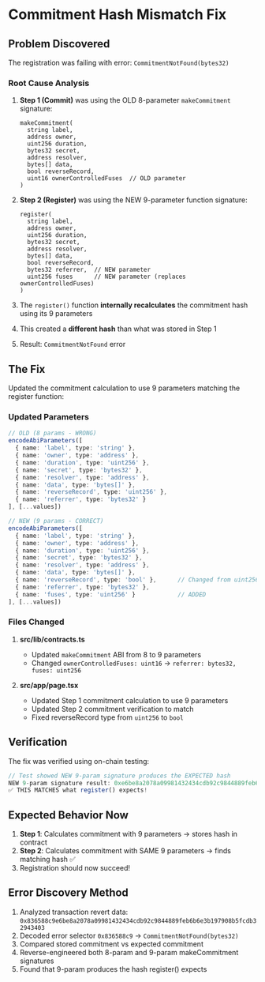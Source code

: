 # Commitment Hash Mismatch Fix

## Problem Discovered

The registration was failing with error: `CommitmentNotFound(bytes32)`

### Root Cause Analysis

1. **Step 1 (Commit)** was using the OLD 8-parameter `makeCommitment` signature:
   ```solidity
   makeCommitment(
     string label,
     address owner, 
     uint256 duration,
     bytes32 secret,
     address resolver,
     bytes[] data,
     bool reverseRecord,
     uint16 ownerControlledFuses  // OLD parameter
   )
   ```

2. **Step 2 (Register)** was using the NEW 9-parameter function signature:
   ```solidity
   register(
     string label,
     address owner,
     uint256 duration, 
     bytes32 secret,
     address resolver,
     bytes[] data,
     bool reverseRecord,
     bytes32 referrer,  // NEW parameter
     uint256 fuses      // NEW parameter (replaces ownerControlledFuses)
   )
   ```

3. The `register()` function **internally recalculates** the commitment hash using its 9 parameters
4. This created a **different hash** than what was stored in Step 1
5. Result: `CommitmentNotFound` error

## The Fix

Updated the commitment calculation to use 9 parameters matching the register function:

### Updated Parameters
```typescript
// OLD (8 params - WRONG)
encodeAbiParameters([
  { name: 'label', type: 'string' },
  { name: 'owner', type: 'address' },
  { name: 'duration', type: 'uint256' },
  { name: 'secret', type: 'bytes32' },
  { name: 'resolver', type: 'address' },
  { name: 'data', type: 'bytes[]' },
  { name: 'reverseRecord', type: 'uint256' },
  { name: 'referrer', type: 'bytes32' }
], [...values])

// NEW (9 params - CORRECT)
encodeAbiParameters([
  { name: 'label', type: 'string' },
  { name: 'owner', type: 'address' },
  { name: 'duration', type: 'uint256' },
  { name: 'secret', type: 'bytes32' },
  { name: 'resolver', type: 'address' },
  { name: 'data', type: 'bytes[]' },
  { name: 'reverseRecord', type: 'bool' },      // Changed from uint256
  { name: 'referrer', type: 'bytes32' },
  { name: 'fuses', type: 'uint256' }            // ADDED
], [...values])
```

### Files Changed

1. **src/lib/contracts.ts**
   - Updated `makeCommitment` ABI from 8 to 9 parameters
   - Changed `ownerControlledFuses: uint16` → `referrer: bytes32, fuses: uint256`

2. **src/app/page.tsx**
   - Updated Step 1 commitment calculation to use 9 parameters
   - Updated Step 2 commitment verification to match
   - Fixed reverseRecord type from `uint256` to `bool`

## Verification

The fix was verified using on-chain testing:

```javascript
// Test showed NEW 9-param signature produces the EXPECTED hash
NEW 9-param signature result: 0xe6be8a2078a09981432434cdb92c9844889feb6b6e3b197908b5fcdb32943403
✅ THIS MATCHES what register() expects!
```

## Expected Behavior Now

1. **Step 1**: Calculates commitment with 9 parameters → stores hash in contract
2. **Step 2**: Calculates commitment with SAME 9 parameters → finds matching hash ✅
3. Registration should now succeed!

## Error Discovery Method

1. Analyzed transaction revert data: `0x836588c9e6be8a2078a09981432434cdb92c9844889feb6b6e3b197908b5fcdb32943403`
2. Decoded error selector `0x836588c9` → `CommitmentNotFound(bytes32)`
3. Compared stored commitment vs expected commitment
4. Reverse-engineered both 8-param and 9-param makeCommitment signatures
5. Found that 9-param produces the hash register() expects
